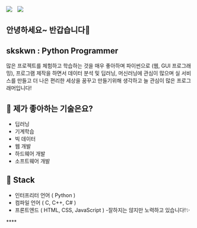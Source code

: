 <div>
    <a href="https://hits.seeyoufarm.com"><img src="https://hits.seeyoufarm.com/api/count/incr/badge.svg?url=https%3A%2F%2Fgithub.com%2Fskskwn&count_bg=%2379C83D&title_bg=%23555555&icon=&icon_color=%23E7E7E7&title=hits&edge_flat=false"/></a>
    <img 
        src="https://img.shields.io/github/followers/skskwn?style=social"
        style="height : auto; margin-left : 10px; margin-right : 10px;"/>
</div>

## 안녕하세요~ 반갑습니다👋

## skskwn : Python Programmer

많은 프로젝트를 체험하고 학습하는 것을 매우 좋아하며 파이썬으로 (웹, GUI 프로그래밍), 프로그램 제작을 하면서 데이터 분석 및 딥러닝, 머신러닝에 관심이 많으며 실 서비스를 만들고 더 나은 편리한 세상을 꿈꾸고 만들기위해 생각하고 늘 관심이 많은 프로그래머입니다!

## 🔧 제가 좋아하는 기술은요?

- 딥러닝
- 기계학습
- 빅 데이터
- 웹 개발
- 하드웨어 개발
- 소프트웨어 개발

## 📖 Stack

- 인터프리터 언어 ( Python )
- 컴파일 언어 ( C, C++, C# )
- 프론트엔드 ( HTML, CSS, JavaScript ) -잘하지는 않지만 노력하고 있습니다!✨




</a>****
